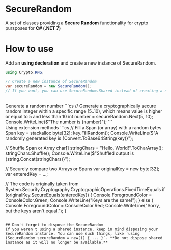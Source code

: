 # SecureRandom
A set of classes providing a **Secure Random** functionality for crypto pursposes for **C# (.NET 7)**

# How to use
Add an **using decleration** and create a new instance of SecureRandom.
```cs
using Crypto.RNG;

// Create a new instance of SecureRandom
var secureRandom = new SecureRandom();
// If you want, you can use SecureRandom.Shared instead of creating a new instance
```

<br/>
Generate a random number
```cs
// Generate a cryptographically secure random integer within a specific range [5..10), which means value is higher or equal to 5 and less than 10
int number = secureRandom.Next(5, 10);
Console.WriteLine($"The number is {number}");
```

<br/>
Using extension methods
```cs
// Fill a Span (or array) with a random bytes
Span<byte> key = stackalloc byte[32];
key.FillRandom();
Console.WriteLine($"A randomly generated key is {Convert.ToBase64String(key)}");

// Shuffle Span or Array
char[] stringChars = "Hello, World!".ToCharArray();
stringChars.Shuffle();
Console.WriteLine($"Shuffled output is {string.Concat(stringChars)}");

// Securely compare two Arrays or Spans
var originalKey = new byte[32];
var enteredKey = ...;

// The code is originally taken from System.Security.Cryptography.CryptographicOperations.FixedTimeEquals
if (originalKey.SecureEquals(enteredKey)) {
    Console.ForegroundColor = ConsoleColor.Green;
    Console.WriteLine("Keys are the same!");
} else {
    Console.ForegroundColor = ConsoleColor.Red;
    Console.WriteLine("Sorry, but the keys aren't equal.");
}
```

## Don't forget to dispose the SecureRandom
If you weren't using a shared instance, keep in mind disposing your SecureRandom instance. You can use such things, like `using (SecureRandom secureRandom = new()) { ... }`. **Do not dispose shared instance as it will no longer be available.**
